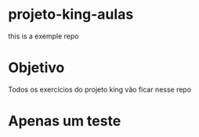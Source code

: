 # projeto-king-aulas
this is a exemple repo

# Objetivo
Todos os exercícios do projeto king vão ficar nesse repo

# Apenas um teste